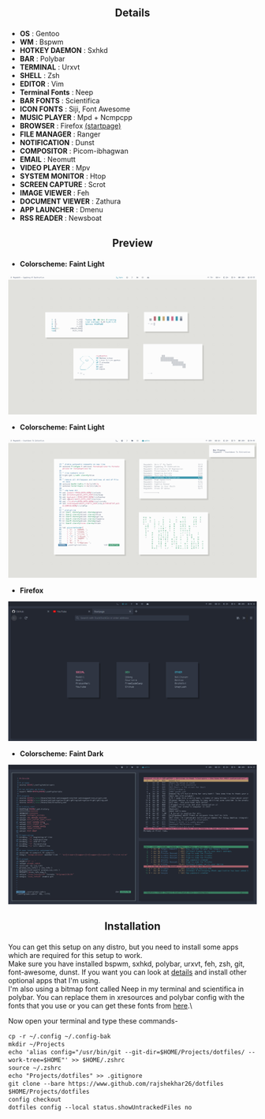 ## <p align="center">Details</p>

+ **OS**                : Gentoo
+ **WM**                : Bspwm
+ **HOTKEY DAEMON**     : Sxhkd
+ **BAR**               : Polybar
+ **TERMINAL**          : Urxvt
+ **SHELL**             : Zsh
+ **EDITOR**            : Vim
+ **Terminal Fonts**    : Neep
+ **BAR FONTS**         : Scientifica
+ **ICON FONTS**        : Siji, Font Awesome
+ **MUSIC PLAYER**      : Mpd + Ncmpcpp
+ **BROWSER**           : Firefox [(startpage)](https://github.com/rajshekhar26/startpage)
+ **FILE MANAGER**      : Ranger
+ **NOTIFICATION**      : Dunst
+ **COMPOSITOR**        : Picom-ibhagwan
+ **EMAIL**             : Neomutt
+ **VIDEO PLAYER**      : Mpv
+ **SYSTEM MONITOR**    : Htop
+ **SCREEN CAPTURE**    : Scrot
+ **IMAGE VIEWER**      : Feh
+ **DOCUMENT VIEWER**   : Zathura
+ **APP LAUNCHER**      : Dmenu
+ **RSS READER**        : Newsboat

## <p align="center">Preview</p>

+ **Colorscheme:** **Faint Light**

![screenshot](/Pictures/Screenshots/scrot1.png)

+ **Colorscheme:** **Faint Light**

![screenshot](/Pictures/Screenshots/scrot2.png)

+ **Firefox**

![screenshot](/Pictures/Screenshots/scrot3.png)

+ **Colorscheme:** **Faint Dark**

![screenshot](/Pictures/Screenshots/scrot4.png)

## <p align="center">Installation</p>

You can get this setup on any distro, but you need to install some apps which are required for this setup to work.\
Make sure you have installed bspwm, sxhkd, polybar, urxvt, feh, zsh, git, font-awesome, dunst. If you want you can look at [details](https://github.com/rajshekhar26/dotfiles/#details) and install other optional apps that I'm using.\
I'm also using a bitmap font called Neep in my terminal and scientifica in polybar. You can replace them in xresources and polybar config with the fonts that you use or you can get these fonts from [here](https://github.com/Tecate/bitmap-fonts).\

Now open your terminal and type these commands-

```shell
cp -r ~/.config ~/.config-bak
mkdir ~/Projects
echo 'alias config="/usr/bin/git --git-dir=$HOME/Projects/dotfiles/ --work-tree=$HOME"' >> $HOME/.zshrc
source ~/.zshrc
echo "Projects/dotfiles" >> .gitignore
git clone --bare https://www.github.com/rajshekhar26/dotfiles $HOME/Projects/dotfiles
config checkout
dotfiles config --local status.showUntrackedFiles no
```
